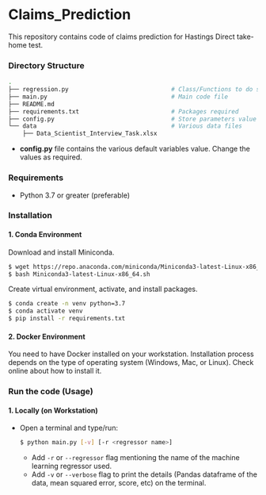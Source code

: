 # Claims_Prediction

This repository contains code of claims prediction for Hastings Direct take-home test.

### Directory Structure

```sh
.
├── regression.py                             # Class/Functions to do subtasks
├── main.py                                   # Main code file
├── README.md
├── requirements.txt                          # Packages required
├── config.py                                 # Store parameters value
└── data                                      # Various data files
    ├── Data_Scientist_Interview_Task.xlsx

```

- **config.py** file contains the various default variables value. Change the values as required.

### Requirements

- Python 3.7 or greater (preferable)

### Installation

#### 1. Conda Environment

Download and install Miniconda.

```sh
$ wget https://repo.anaconda.com/miniconda/Miniconda3-latest-Linux-x86_64.sh
$ bash Miniconda3-latest-Linux-x86_64.sh
```

Create virtual environment, activate, and install packages.

```sh
$ conda create -n venv python=3.7
$ conda activate venv
$ pip install -r requirements.txt
```

#### 2. Docker Environment

You need to have Docker installed on your workstation. Installation process depends on the type of operating system (Windows, Mac, or Linux). Check online about how to install it.

### Run the code (Usage)

#### 1. Locally (on Workstation)

- Open a terminal and type/run:
  ```sh
  $ python main.py [-v] [-r <regressor name>]
  ```
  - Add `-r` or `--regressor` flag mentioning the name of the machine learning regressor used.
  - Add `-v` or `--verbose` flag to print the details (Pandas dataframe of the data, mean squared error, score, etc) on the terminal.
